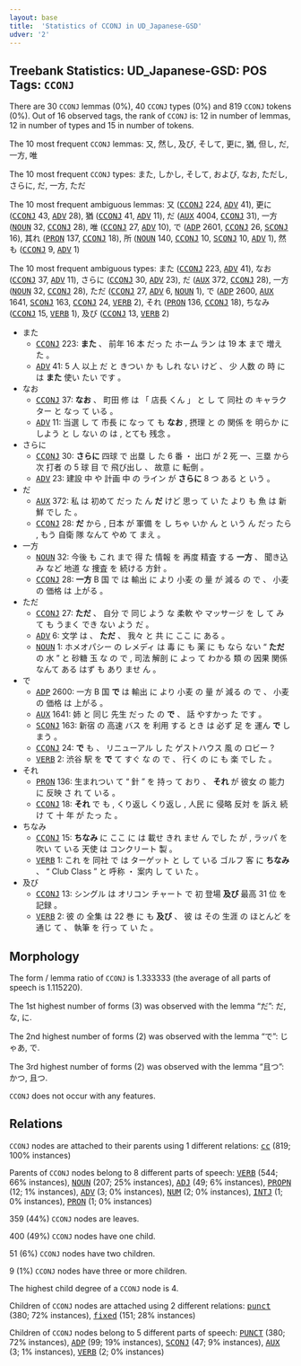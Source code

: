 ```yaml
---
layout: base
title:  'Statistics of CCONJ in UD_Japanese-GSD'
udver: '2'
---
```


## Treebank Statistics: UD_Japanese-GSD: POS Tags: `CCONJ`

There are 30 `CCONJ` lemmas (0%), 40 `CCONJ` types (0%) and 819 `CCONJ` tokens (0%).
Out of 16 observed tags, the rank of `CCONJ` is: 12 in number of lemmas, 12 in number of types and 15 in number of tokens.

The 10 most frequent `CCONJ` lemmas: 又, 然し, 及び, そして, 更に, 猶, 但し, だ, 一方, 唯

The 10 most frequent `CCONJ` types:  また, しかし, そして, および, なお, ただし, さらに, だ, 一方, ただ

The 10 most frequent ambiguous lemmas: 又 (<tt><a href="ja_gsd-pos-CCONJ.html">CCONJ</a></tt> 224, <tt><a href="ja_gsd-pos-ADV.html">ADV</a></tt> 41), 更に (<tt><a href="ja_gsd-pos-CCONJ.html">CCONJ</a></tt> 43, <tt><a href="ja_gsd-pos-ADV.html">ADV</a></tt> 28), 猶 (<tt><a href="ja_gsd-pos-CCONJ.html">CCONJ</a></tt> 41, <tt><a href="ja_gsd-pos-ADV.html">ADV</a></tt> 11), だ (<tt><a href="ja_gsd-pos-AUX.html">AUX</a></tt> 4004, <tt><a href="ja_gsd-pos-CCONJ.html">CCONJ</a></tt> 31), 一方 (<tt><a href="ja_gsd-pos-NOUN.html">NOUN</a></tt> 32, <tt><a href="ja_gsd-pos-CCONJ.html">CCONJ</a></tt> 28), 唯 (<tt><a href="ja_gsd-pos-CCONJ.html">CCONJ</a></tt> 27, <tt><a href="ja_gsd-pos-ADV.html">ADV</a></tt> 10), で (<tt><a href="ja_gsd-pos-ADP.html">ADP</a></tt> 2601, <tt><a href="ja_gsd-pos-CCONJ.html">CCONJ</a></tt> 26, <tt><a href="ja_gsd-pos-SCONJ.html">SCONJ</a></tt> 16), 其れ (<tt><a href="ja_gsd-pos-PRON.html">PRON</a></tt> 137, <tt><a href="ja_gsd-pos-CCONJ.html">CCONJ</a></tt> 18), 所 (<tt><a href="ja_gsd-pos-NOUN.html">NOUN</a></tt> 140, <tt><a href="ja_gsd-pos-CCONJ.html">CCONJ</a></tt> 10, <tt><a href="ja_gsd-pos-SCONJ.html">SCONJ</a></tt> 10, <tt><a href="ja_gsd-pos-ADV.html">ADV</a></tt> 1), 然も (<tt><a href="ja_gsd-pos-CCONJ.html">CCONJ</a></tt> 9, <tt><a href="ja_gsd-pos-ADV.html">ADV</a></tt> 1)

The 10 most frequent ambiguous types:  また (<tt><a href="ja_gsd-pos-CCONJ.html">CCONJ</a></tt> 223, <tt><a href="ja_gsd-pos-ADV.html">ADV</a></tt> 41), なお (<tt><a href="ja_gsd-pos-CCONJ.html">CCONJ</a></tt> 37, <tt><a href="ja_gsd-pos-ADV.html">ADV</a></tt> 11), さらに (<tt><a href="ja_gsd-pos-CCONJ.html">CCONJ</a></tt> 30, <tt><a href="ja_gsd-pos-ADV.html">ADV</a></tt> 23), だ (<tt><a href="ja_gsd-pos-AUX.html">AUX</a></tt> 372, <tt><a href="ja_gsd-pos-CCONJ.html">CCONJ</a></tt> 28), 一方 (<tt><a href="ja_gsd-pos-NOUN.html">NOUN</a></tt> 32, <tt><a href="ja_gsd-pos-CCONJ.html">CCONJ</a></tt> 28), ただ (<tt><a href="ja_gsd-pos-CCONJ.html">CCONJ</a></tt> 27, <tt><a href="ja_gsd-pos-ADV.html">ADV</a></tt> 6, <tt><a href="ja_gsd-pos-NOUN.html">NOUN</a></tt> 1), で (<tt><a href="ja_gsd-pos-ADP.html">ADP</a></tt> 2600, <tt><a href="ja_gsd-pos-AUX.html">AUX</a></tt> 1641, <tt><a href="ja_gsd-pos-SCONJ.html">SCONJ</a></tt> 163, <tt><a href="ja_gsd-pos-CCONJ.html">CCONJ</a></tt> 24, <tt><a href="ja_gsd-pos-VERB.html">VERB</a></tt> 2), それ (<tt><a href="ja_gsd-pos-PRON.html">PRON</a></tt> 136, <tt><a href="ja_gsd-pos-CCONJ.html">CCONJ</a></tt> 18), ちなみ (<tt><a href="ja_gsd-pos-CCONJ.html">CCONJ</a></tt> 15, <tt><a href="ja_gsd-pos-VERB.html">VERB</a></tt> 1), 及び (<tt><a href="ja_gsd-pos-CCONJ.html">CCONJ</a></tt> 13, <tt><a href="ja_gsd-pos-VERB.html">VERB</a></tt> 2)


* また
  * <tt><a href="ja_gsd-pos-CCONJ.html">CCONJ</a></tt> 223: <b>また</b> 、 前年 16 本 だっ た ホーム ラン は 19 本 まで 増え た 。
  * <tt><a href="ja_gsd-pos-ADV.html">ADV</a></tt> 41: 5 人 以上 だ と きつい か も しれ ない けど 、 少 人数 の 時 に は <b>また</b> 使い たい です 。
* なお
  * <tt><a href="ja_gsd-pos-CCONJ.html">CCONJ</a></tt> 37: <b>なお</b> 、 町田 修 は 「 店長 くん 」 と し て 同社 の キャラクター と なっ て いる 。
  * <tt><a href="ja_gsd-pos-ADV.html">ADV</a></tt> 11: 当選 し て 市長 に なっ て も <b>なお</b> , 摂理 と の 関係 を 明らか に しよう と し ない の は , とても 残念 。
* さらに
  * <tt><a href="ja_gsd-pos-CCONJ.html">CCONJ</a></tt> 30: <b>さらに</b> 四球 で 出塁 し た 6 番 ・ 出口 が 2 死 一、三塁 から 次 打者 の 5 球 目 で 飛び出し 、 故意 に 転倒 。
  * <tt><a href="ja_gsd-pos-ADV.html">ADV</a></tt> 23: 建設 中 や 計画 中 の ライン が <b>さらに</b> 8 つ ある と いう 。
* だ
  * <tt><a href="ja_gsd-pos-AUX.html">AUX</a></tt> 372: 私 は 初めて だっ た ん <b>だ</b> けど 思っ て い た より も 魚 は 新鮮 でし た 。
  * <tt><a href="ja_gsd-pos-CCONJ.html">CCONJ</a></tt> 28: <b>だ</b> から , 日本 が 軍備 を し ちゃ いか ん と いう ん だっ たら , もう 自衛 隊 なんて やめ て まえ 。
* 一方
  * <tt><a href="ja_gsd-pos-NOUN.html">NOUN</a></tt> 32: 今後 も これ まで 得 た 情報 を 再度 精査 する <b>一方</b> 、 聞き込み など 地道 な 捜査 を 続ける 方針 。
  * <tt><a href="ja_gsd-pos-CCONJ.html">CCONJ</a></tt> 28: <b>一方</b> B 国 で は 輸出 に より 小麦 の 量 が 減る の で 、 小麦 の 価格 は 上がる 。
* ただ
  * <tt><a href="ja_gsd-pos-CCONJ.html">CCONJ</a></tt> 27: <b>ただ</b> 、 自分 で 同じ よう な 柔軟 や マッサージ を し て み て も うまく でき ない よう だ 。
  * <tt><a href="ja_gsd-pos-ADV.html">ADV</a></tt> 6: 文学 は 、 <b>ただ</b> 、 我々 と 共 に ここ に ある 。
  * <tt><a href="ja_gsd-pos-NOUN.html">NOUN</a></tt> 1: ホメオパシー の レメディ は 毒 に も 薬 に も なら ない “ <b>ただ</b> の 水 ” と 砂糖 玉 な の で , 司法 解剖 に よっ て わかる 類 の 因果 関係 なんて ある はず も あり ませ ん 。
* で
  * <tt><a href="ja_gsd-pos-ADP.html">ADP</a></tt> 2600: 一方 B 国 <b>で</b> は 輸出 に より 小麦 の 量 が 減る の で 、 小麦 の 価格 は 上がる 。
  * <tt><a href="ja_gsd-pos-AUX.html">AUX</a></tt> 1641: 姉 と 同じ 先生 だっ た の <b>で</b> 、 話 やすかっ た です 。
  * <tt><a href="ja_gsd-pos-SCONJ.html">SCONJ</a></tt> 163: 新宿 の 高速 バス を 利用 する とき は 必ず 足 を 運ん <b>で</b> しまう 。
  * <tt><a href="ja_gsd-pos-CCONJ.html">CCONJ</a></tt> 24: <b>で</b> も 、 リニューアル し た ゲストハウス 風 の ロビー ?
  * <tt><a href="ja_gsd-pos-VERB.html">VERB</a></tt> 2: 渋谷 駅 を <b>で</b> て すぐ な の で 、 行く の に も 楽 でし た 。
* それ
  * <tt><a href="ja_gsd-pos-PRON.html">PRON</a></tt> 136: 生まれつい て “ 針 ” を 持っ て おり 、 <b>それ</b> が 彼女 の 能力 に 反映 さ れ て いる 。
  * <tt><a href="ja_gsd-pos-CCONJ.html">CCONJ</a></tt> 18: <b>それ</b> で も , くり返し くり返し , 人民 に 侵略 反対 を 訴え 続け て 十 年 が たっ た 。
* ちなみ
  * <tt><a href="ja_gsd-pos-CCONJ.html">CCONJ</a></tt> 15: <b>ちなみ</b> に ここ に は 載せ きれ ませ ん でし た が , ラッパ を 吹い て いる 天使 は コンクリート 製 。
  * <tt><a href="ja_gsd-pos-VERB.html">VERB</a></tt> 1: これ を 同社 で は ターゲット と し て いる ゴルフ 客 に <b>ちなみ</b> 、 “ Club Class ” と 呼称 ・ 案内 し て い た 。
* 及び
  * <tt><a href="ja_gsd-pos-CCONJ.html">CCONJ</a></tt> 13: シングル は オリコン チャート で 初 登場 <b>及び</b> 最高 31 位 を 記録 。
  * <tt><a href="ja_gsd-pos-VERB.html">VERB</a></tt> 2: 彼 の 全集 は 22 巻 に も <b>及び</b> 、 彼 は その 生涯 の ほとんど を 通じ て 、 執筆 を 行っ て い た 。

## Morphology

The form / lemma ratio of `CCONJ` is 1.333333 (the average of all parts of speech is 1.115220).

The 1st highest number of forms (3) was observed with the lemma “だ”: だ, な, に.

The 2nd highest number of forms (2) was observed with the lemma “で”: じゃあ, で.

The 3rd highest number of forms (2) was observed with the lemma “且つ”: かつ, 且つ.

`CCONJ` does not occur with any features.


## Relations

`CCONJ` nodes are attached to their parents using 1 different relations: <tt><a href="ja_gsd-dep-cc.html">cc</a></tt> (819; 100% instances)

Parents of `CCONJ` nodes belong to 8 different parts of speech: <tt><a href="ja_gsd-pos-VERB.html">VERB</a></tt> (544; 66% instances), <tt><a href="ja_gsd-pos-NOUN.html">NOUN</a></tt> (207; 25% instances), <tt><a href="ja_gsd-pos-ADJ.html">ADJ</a></tt> (49; 6% instances), <tt><a href="ja_gsd-pos-PROPN.html">PROPN</a></tt> (12; 1% instances), <tt><a href="ja_gsd-pos-ADV.html">ADV</a></tt> (3; 0% instances), <tt><a href="ja_gsd-pos-NUM.html">NUM</a></tt> (2; 0% instances), <tt><a href="ja_gsd-pos-INTJ.html">INTJ</a></tt> (1; 0% instances), <tt><a href="ja_gsd-pos-PRON.html">PRON</a></tt> (1; 0% instances)

359 (44%) `CCONJ` nodes are leaves.

400 (49%) `CCONJ` nodes have one child.

51 (6%) `CCONJ` nodes have two children.

9 (1%) `CCONJ` nodes have three or more children.

The highest child degree of a `CCONJ` node is 4.

Children of `CCONJ` nodes are attached using 2 different relations: <tt><a href="ja_gsd-dep-punct.html">punct</a></tt> (380; 72% instances), <tt><a href="ja_gsd-dep-fixed.html">fixed</a></tt> (151; 28% instances)

Children of `CCONJ` nodes belong to 5 different parts of speech: <tt><a href="ja_gsd-pos-PUNCT.html">PUNCT</a></tt> (380; 72% instances), <tt><a href="ja_gsd-pos-ADP.html">ADP</a></tt> (99; 19% instances), <tt><a href="ja_gsd-pos-SCONJ.html">SCONJ</a></tt> (47; 9% instances), <tt><a href="ja_gsd-pos-AUX.html">AUX</a></tt> (3; 1% instances), <tt><a href="ja_gsd-pos-VERB.html">VERB</a></tt> (2; 0% instances)

